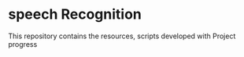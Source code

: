 # speech Recognition
This repository contains the resources, scripts developed with Project progress
